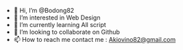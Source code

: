 - 👋 Hi, I’m @Bodong82
- 👀 I’m interested in Web Design
- 🌱 I’m currently learning All script
- 💞️ I’m looking to collaborate on Github
- 📫 How to reach me contact me : Akiovino82@gmail.com

<!---
Bodong82/Bodong82 is a ✨ special ✨ repository because its `README.md` (this file) appears on your GitHub profile.
You can click the Preview link to take a look at your changes.
--->
